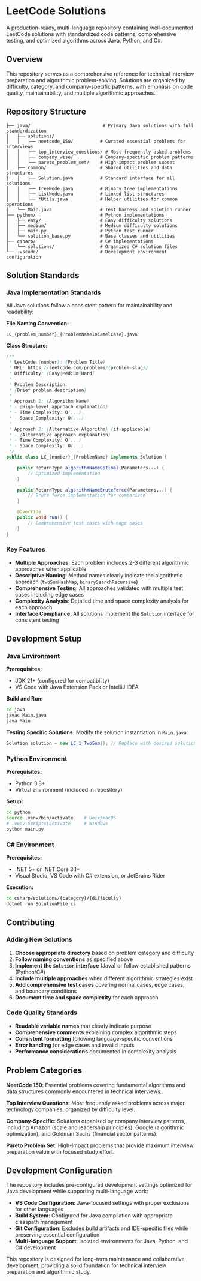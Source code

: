 # LeetCode Solutions

A production-ready, multi-language repository containing well-documented LeetCode solutions with standardized code patterns, comprehensive testing, and optimized algorithms across Java, Python, and C#.

## Overview

This repository serves as a comprehensive reference for technical interview preparation and algorithmic problem-solving. Solutions are organized by difficulty, category, and company-specific patterns, with emphasis on code quality, maintainability, and multiple algorithmic approaches.

## Repository Structure

```
├── java/                           # Primary Java solutions with full standardization
│   ├── solutions/
│   │   ├── neetcode_150/          # Curated essential problems for interviews
│   │   ├── top_interview_questions/ # Most frequently asked problems
│   │   ├── company_wise/          # Company-specific problem patterns
│   │   └── pareto_problem_set/    # High-impact problem subset
│   ├── common/                    # Shared utilities and data structures
│   │   ├── Solution.java          # Standard interface for all solutions
│   │   ├── TreeNode.java          # Binary tree implementations
│   │   ├── ListNode.java          # Linked list structures
│   │   └── *Utils.java            # Helper utilities for common operations
│   └── Main.java                  # Test harness and solution runner
├── python/                        # Python implementations
│   ├── easy/                      # Easy difficulty solutions
│   ├── medium/                    # Medium difficulty solutions
│   ├── main.py                    # Python test runner
│   └── solution_base.py           # Base classes and utilities
├── csharp/                        # C# implementations
│   └── solutions/                 # Organized C# solution files
└── .vscode/                       # Development environment configuration
```

## Solution Standards

### Java Implementation Standards

All Java solutions follow a consistent pattern for maintainability and readability:

**File Naming Convention:**

```
LC_{problem_number}_{ProblemNameInCamelCase}.java
```

**Class Structure:**

```java
/**
 * LeetCode {number}: {Problem Title}
 * URL: https://leetcode.com/problems/{problem-slug}/
 * Difficulty: {Easy|Medium|Hard}
 *
 * Problem Description:
 * {Brief problem description}
 *
 * Approach 1: {Algorithm Name}
 * - {High-level approach explanation}
 * - Time Complexity: O(...)
 * - Space Complexity: O(...)
 *
 * Approach 2: {Alternative Algorithm} (if applicable)
 * - {Alternative approach explanation}
 * - Time Complexity: O(...)
 * - Space Complexity: O(...)
 */
public class LC_{number}_{ProblemName} implements Solution {

    public ReturnType algorithmNameOptimal(Parameters...) {
        // Optimized implementation
    }

    public ReturnType algorithmNameBruteForce(Parameters...) {
        // Brute force implementation for comparison
    }

    @Override
    public void run() {
        // Comprehensive test cases with edge cases
    }
}
```

### Key Features

- **Multiple Approaches**: Each problem includes 2-3 different algorithmic approaches when applicable
- **Descriptive Naming**: Method names clearly indicate the algorithmic approach (`twoSumHashMap`, `binarySearchRecursive`)
- **Comprehensive Testing**: All approaches validated with multiple test cases including edge cases
- **Complexity Analysis**: Detailed time and space complexity analysis for each approach
- **Interface Compliance**: All solutions implement the `Solution` interface for consistent testing

## Development Setup

### Java Environment

**Prerequisites:**

- JDK 21+ (configured for compatibility)
- VS Code with Java Extension Pack or IntelliJ IDEA

**Build and Run:**

```bash
cd java
javac Main.java
java Main
```

**Testing Specific Solutions:**
Modify the solution instantiation in `Main.java`:

```java
Solution solution = new LC_1_TwoSum(); // Replace with desired solution
```

### Python Environment

**Prerequisites:**

- Python 3.8+
- Virtual environment (included in repository)

**Setup:**

```bash
cd python
source .venv/bin/activate    # Unix/macOS
# .venv\Scripts\activate     # Windows
python main.py
```

### C# Environment

**Prerequisites:**

- .NET 5+ or .NET Core 3.1+
- Visual Studio, VS Code with C# extension, or JetBrains Rider

**Execution:**

```bash
cd csharp/solutions/{category}/{difficulty}
dotnet run SolutionFile.cs
```

## Contributing

### Adding New Solutions

1. **Choose appropriate directory** based on problem category and difficulty
2. **Follow naming conventions** as specified above
3. **Implement the `Solution` interface** (Java) or follow established patterns (Python/C#)
4. **Include multiple approaches** when different algorithmic strategies exist
5. **Add comprehensive test cases** covering normal cases, edge cases, and boundary conditions
6. **Document time and space complexity** for each approach

### Code Quality Standards

- **Readable variable names** that clearly indicate purpose
- **Comprehensive comments** explaining complex algorithmic steps
- **Consistent formatting** following language-specific conventions
- **Error handling** for edge cases and invalid inputs
- **Performance considerations** documented in complexity analysis

## Problem Categories

**NeetCode 150**: Essential problems covering fundamental algorithms and data structures commonly encountered in technical interviews.

**Top Interview Questions**: Most frequently asked problems across major technology companies, organized by difficulty level.

**Company-Specific**: Solutions organized by company interview patterns, including Amazon (scale and leadership principles), Google (algorithmic optimization), and Goldman Sachs (financial sector patterns).

**Pareto Problem Set**: High-impact problems that provide maximum interview preparation value with focused study effort.

## Development Configuration

The repository includes pre-configured development settings optimized for Java development while supporting multi-language work:

- **VS Code Configuration**: Java-focused settings with proper exclusions for other languages
- **Build System**: Configured for Java compilation with appropriate classpath management
- **Git Configuration**: Excludes build artifacts and IDE-specific files while preserving essential configuration
- **Multi-language Support**: Isolated environments for Java, Python, and C# development

This repository is designed for long-term maintenance and collaborative development, providing a solid foundation for technical interview preparation and algorithmic study.
